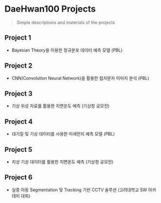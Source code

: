 # DaeHwan100 Projects
> Simple descriptions and materials of the projects

## Project 1

- Bayesian Theory을 이용한 정규분포 데이터 예측 모델 (PBL)

## Project 2

- CNN(Convolution Neural Network)을 활용한 점자문자 이미지 분석 (PBL)

## Project 3

- 기상 위성 자료를 활용한 지면온도 예측 (기상청 공모전)

## Project 4

- 대기질 및 기상 데이터를 사용한 미세먼지 예측 모델 (PBL)

## Project 5

- 지상 기상 데이터를 활용한 지면온도 예측 (기상청 공모전)

## Project 6

- 실종 아동 Segmentation 및 Tracking 기반 CCTV 솔루션 (고려대학교 SW 아카데미 대회)
